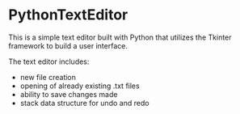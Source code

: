 # PythonTextEditor
This is a simple text editor built with Python that utilizes the Tkinter framework to build a user interface. 

The text editor includes:

   - new file creation
   - opening of already existing .txt files
   - ability to save changes made
   - stack data structure for undo and redo
